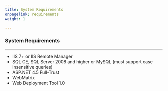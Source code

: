 ```yaml
---
title: System Requirements
onpagelink: requirements
weight: 1

---
```


### **System Requirements**
-------------------

- IIS 7+ or IIS Remote Manager
- SQL CE, SQL Server 2008 and higher or MySQL (must support case insensitive queries)
- ASP.NET 4.5 Full-Trust
- WebMatrix
- Web Deployment Tool 1.0
 
